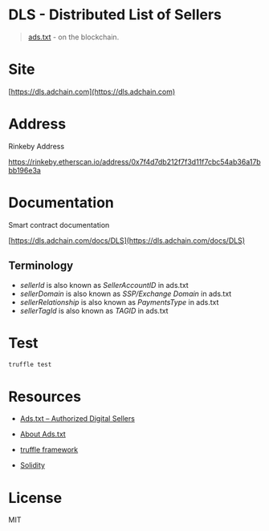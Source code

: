 # DLS - Distributed List of Sellers

> [ads.txt](https://iabtechlab.com/ads-txt/) - on the blockchain.

# Site

[https://dls.adchain.com](https://dls.adchain.com)

# Address

Rinkeby Address

https://rinkeby.etherscan.io/address/0x7f4d7db212f7f3d11f7cbc54ab36a17bbb196e3a

# Documentation

Smart contract documentation

[https://dls.adchain.com/docs/DLS](https://dls.adchain.com/docs/DLS)

## Terminology

 - *sellerId* is also known as *SellerAccountID* in ads.txt
 - *sellerDomain* is also known as *SSP/Exchange Domain* in ads.txt
 - *sellerRelationship* is also known as *PaymentsType* in ads.txt
 - *sellerTagId* is also known as *TAGID* in ads.txt

# Test

```bash
truffle test
```

# Resources

- [Ads.txt – Authorized Digital Sellers](https://iabtechlab.com/ads-txt/)

- [About Ads.txt](https://iabtechlab.com/ads-txt-about/)

- [truffle framework](https://github.com/trufflesuite/truffle)

- [Solidity](https://solidity.readthedocs.io)

# License

MIT
